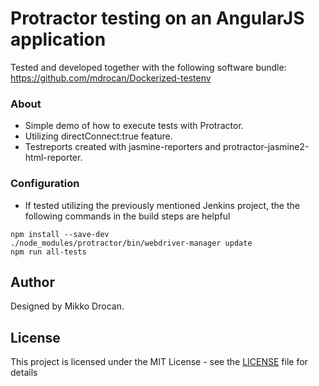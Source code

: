 # Protractor testing on an AngularJS application

Tested and developed together with the following software bundle: https://github.com/mdrocan/Dockerized-testenv

### About

- Simple demo of how to execute tests with Protractor. 
- Utilizing directConnect:true feature.
- Testreports created with jasmine-reporters and protractor-jasmine2-html-reporter.

### Configuration

- If tested utilizing the previously mentioned Jenkins project, the the following commands in the build steps are helpful
```
npm install --save-dev
./node_modules/protractor/bin/webdriver-manager update
npm run all-tests
```

## Author

Designed by Mikko Drocan.

## License

This project is licensed under the MIT License - see the [LICENSE](LICENSE) file for details
